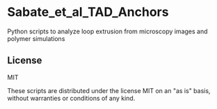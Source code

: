 # Sabate_et_al_TAD_Anchors
Python scripts to analyze loop extrusion from microscopy images and polymer simulations


## License

MIT

These scripts are distributed under the license MIT on an "as is" basis, without warranties or conditions of any kind.
